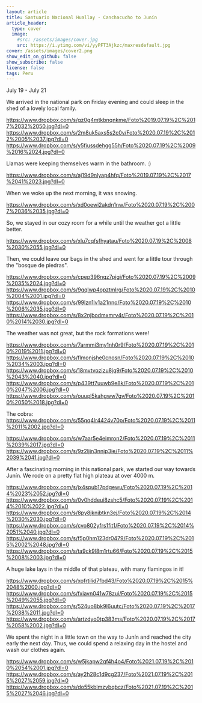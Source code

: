 ```yaml
---
layout: article
title: Santuario Nacional Huallay - Canchacucho to Junín
article_header:
  type: cover
  image:
    #src: /assets/images/cover.jpg
    src: https://i.ytimg.com/vi/yyPFT3Ajkzc/maxresdefault.jpg
cover: /assets/images/cover2.png
show_edit_on_github: false
show_subscribe: false
license: false
tags: Peru 
---
```

July 19 - July 21

We arrived in the national park on Friday evening and could sleep in the shed of a lovely local family.

<!--more-->

https://www.dropbox.com/s/gz0g4mtkbnqnkme/Foto%2019.07.19%2C%2017%2032%2050.jpg?dl=0
https://www.dropbox.com/s/2m8uk5axs5s2c0v/Foto%2020.07.19%2C%2012%2005%2037.jpg?dl=0
https://www.dropbox.com/s/y5fiussdehgg55h/Foto%2020.07.19%2C%2009%2016%2024.jpg?dl=0

Llamas were keeping themselves warm in the bathroom. :)

https://www.dropbox.com/s/aj19d9nlyap4hfq/Foto%2019.07.19%2C%2017%2041%2023.jpg?dl=0

When we woke up the next morning, it was snowing.

https://www.dropbox.com/s/xd0oewi2akdn1nw/Foto%2020.07.19%2C%2007%2036%2035.jpg?dl=0

So, we stayed in our cozy room for a while until the weather got a little better.

https://www.dropbox.com/s/xlu7cqfsfhyatau/Foto%2020.07.19%2C%2008%2030%2055.jpg?dl=0

Then, we could leave our bags in the shed and went for a little tour through the "bosque de piedras".

https://www.dropbox.com/s/cpep396nqz7pigi/Foto%2020.07.19%2C%2009%2035%2024.jpg?dl=0
https://www.dropbox.com/s/9gqlwp4opztmlrg/Foto%2020.07.19%2C%2010%2004%2001.jpg?dl=0
https://www.dropbox.com/s/99lzn1lv1a21nno/Foto%2020.07.19%2C%2010%2006%2035.jpg?dl=0
https://www.dropbox.com/s/8x2njbodmxmrv4r/Foto%2020.07.19%2C%2010%2014%2030.jpg?dl=0

The weather was not great, but the rock formations were!

https://www.dropbox.com/s/7armmi3my1nh0r9/Foto%2020.07.19%2C%2010%2019%2011.jpg?dl=0
https://www.dropbox.com/s/flmonjshe0cnosn/Foto%2020.07.19%2C%2010%2034%2003.jpg?dl=0
https://www.dropbox.com/s/18mvtvozizu8jq9/Foto%2020.07.19%2C%2010%2043%2040.jpg?dl=0
https://www.dropbox.com/s/p439tt7uuwb9e8k/Foto%2020.07.19%2C%2010%2047%2006.jpg?dl=0
https://www.dropbox.com/s/ouupl5kahgww7gv/Foto%2020.07.19%2C%2010%2050%2018.jpg?dl=0

The cobra:
https://www.dropbox.com/s/55qq4lr4424v70p/Foto%2020.07.19%2C%2011%2011%2002.jpg?dl=0

https://www.dropbox.com/s/w7aar5e4eimron2/Foto%2020.07.19%2C%2011%2039%2017.jpg?dl=0
https://www.dropbox.com/s/9z2ljjn3nnjp3ie/Foto%2020.07.19%2C%2011%2039%2041.jpg?dl=0

After a fascinating morning in this national park, we started our way towards Junín. We rode on a pretty flat high plateau at over 4000 m.

https://www.dropbox.com/s/jx4spub17pdgewu/Foto%2020.07.19%2C%2014%2023%2052.jpg?dl=0
https://www.dropbox.com/s/0v0hddeui8zshc5/Foto%2020.07.19%2C%2014%2010%2022.jpg?dl=0
https://www.dropbox.com/s/8py8jknjbtkn3ej/Foto%2020.07.19%2C%2014%2030%2030.jpg?dl=0
https://www.dropbox.com/s/cvo802yfrs1fit1/Foto%2020.07.19%2C%2014%2051%2040.jpg?dl=0
https://www.dropbox.com/s/f5p0hm123dr0479/Foto%2020.07.19%2C%2015%2002%2048.jpg?dl=0
https://www.dropbox.com/s/ta9ck9l8m1rtu66/Foto%2020.07.19%2C%2015%2008%2003.jpg?dl=0

A huge lake lays in the middle of that plateau, with many flamingos in it!

https://www.dropbox.com/s/xofrtilid7fbd43/Foto%2020.07.19%2C%2015%2048%2000.jpg?dl=0
https://www.dropbox.com/s/fxiavn041w78zui/Foto%2020.07.19%2C%2015%2049%2055.jpg?dl=0
https://www.dropbox.com/s/524uo8bk9l6uutc/Foto%2020.07.19%2C%2017%2038%2011.jpg?dl=0
https://www.dropbox.com/s/artzdyo0tp383ms/Foto%2020.07.19%2C%2017%2058%2002.jpg?dl=0

We spent the night in a little town on the way to Junín and reached the city early the next day. Thus, we could spend a relaxing day in the hostel and wash our clothes again.

https://www.dropbox.com/s/w5jkapw2qf4h4o4/Foto%2021.07.19%2C%2010%2054%2001.jpg?dl=0
https://www.dropbox.com/s/ay2h28c1d9cg237/Foto%2021.07.19%2C%2015%2027%2059.jpg?dl=0
https://www.dropbox.com/s/do55kblmzvbqbcz/Foto%2021.07.19%2C%2015%2027%2046.jpg?dl=0
